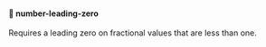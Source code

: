 #### 📍 number-leading-zero
    
Requires a leading zero on fractional values that are less than one.